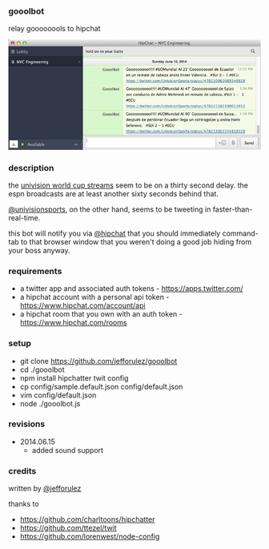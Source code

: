 
### gooolbot

relay goooooools to hipchat 

![gooolbot screenshot](./media/gooolbot.png)

### description

the [univision world cup streams](http://futbol.univision.com/) 
seem to be on a thirty second delay.  the espn broadcasts are at least another
sixty seconds behind that. 

[@univisionsports](https://twitter.com/UnivisionSports), on the other hand, 
seems to be tweeting in faster-than-real-time.

this bot will notify you via [@hipchat](https://twitter.com/hipchat) that you should 
immediately command-tab to that browser window that you weren't doing a good job 
hiding from your boss anyway.

### requirements

- a twitter app and associated auth tokens - https://apps.twitter.com/
- a hipchat account with a personal api token - https://www.hipchat.com/account/api
- a hipchat room that you own with an auth token - https://www.hipchat.com/rooms

### setup

+ git clone https://github.com/jefforulez/gooolbot
+ cd ./gooolbot
+ npm install hipchatter twit config
+ cp config/sample.default.json config/default.json
+ vim config/default.json
+ node ./gooolbot.js

### revisions

+ 2014.06.15
	+ added sound support

### credits

written by  [@jefforulez](https://github.com/jefforulez)

thanks to

- https://github.com/charltoons/hipchatter
- https://github.com/ttezel/twit
- https://github.com/lorenwest/node-config



